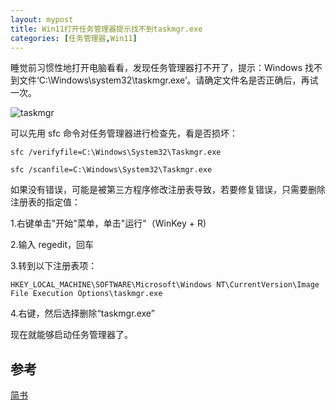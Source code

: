 ```yaml
---
layout: mypost
title: Win11打开任务管理器提示找不到taskmgr.exe
categories: [任务管理器,Win11]
---
```


睡觉前习惯性地打开电脑看看，发现任务管理器打不开了，提示：Windows 找不到文件‘C:\Windows\system32\taskmgr.exe’。请确定文件名是否正确后，再试一次。

![taskmgr](taskmgr.png)

可以先用 sfc 命令对任务管理器进行检查先，看是否损坏：

```
sfc /verifyfile=C:\Windows\System32\Taskmgr.exe

sfc /scanfile=C:\Windows\System32\Taskmgr.exe
```

如果没有错误，可能是被第三方程序修改注册表导致，若要修复错误，只需要删除注册表的指定值：

1.右键单击"开始"菜单，单击"运行"（WinKey + R)

2.输入 regedit，回车

3.转到以下注册表项：

```
HKEY_LOCAL_MACHINE\SOFTWARE\Microsoft\Windows NT\CurrentVersion\Image File Execution Options\taskmgr.exe
```

4.右键，然后选择删除“taskmgr.exe”

现在就能够启动任务管理器了。

## 参考

[简书](https://www.jianshu.com/p/b49b340f3e60)
